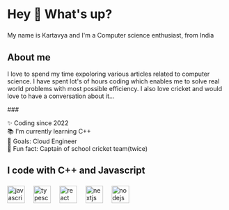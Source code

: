 <h1 align="left">Hey 👋 What's up?</h1>

###

<p align="left">My name is Kartavya and I'm a Computer science enthusiast, from India</p>

###

<h2 align="left">About me</h2>
<p>I love to spend my time expoloring various articles related to computer science. I have spent lot's of hours coding which enables me to solve real world problems with most possible efficiency. I also love cricket and would love to have a conversation about it...</p>
###

<p align="left">✨ Coding since 2022<br>📚 I'm currently learning C++<br>🎯 Goals: Cloud Engineer<br>🎲 Fun fact: Captain of school cricket team(twice)</p>

###

<h2 align="left">I code with C++ and Javascript</h2>

###

<div align="left">
  <img src="https://cdn.jsdelivr.net/gh/devicons/devicon/icons/javascript/javascript-original.svg" height="40" alt="javascript logo"  />
  <img width="12" />
  <img src="https://cdn.jsdelivr.net/gh/devicons/devicon/icons/typescript/typescript-original.svg" height="40" alt="typescript logo"  />
  <img width="12" />
  <img src="https://cdn.jsdelivr.net/gh/devicons/devicon/icons/react/react-original.svg" height="40" alt="react logo"  />
  <img width="12" />
  <img src="https://cdn.jsdelivr.net/gh/devicons/devicon/icons/nextjs/nextjs-original.svg" height="40" alt="nextjs logo"  />
  <img width="12" />
  <img src="https://cdn.jsdelivr.net/gh/devicons/devicon/icons/nodejs/nodejs-original.svg" height="40" alt="nodejs logo"  />

</div>

###